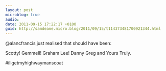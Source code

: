 ```yaml
---
layout: post
microblog: true
audio: 
date: 2011-09-15 17:22:17 +0100
guid: http://samdeane.micro.blog/2011/09/15/t114373481700921344.html
---
```

@alancfrancis just realised that should have been:

Scotty! Gemmell! Graham Lee! Danny Greg and Yours Truly.

#illgetmyhighwaymanscoat
